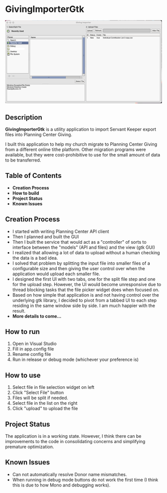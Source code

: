 # GivingImporterGtk

<img src="https://raw.githubusercontent.com/aaronarduino/GivingImporterGtk/master/UIScreenShot.png" width="800" />

## Description
**GivingImporterGtk** is a utility application to import Servant Keeper export files into Planning Center Giving.

I built this application to help my church migrate to Planning Center Giving from a different online tithe platform. Other migration programs were available, but they were cost-prohibitive to use for the small amount of data to be transferred.

## Table of Contents
- **Creation Process**
- **How to build**
- **Project Status**
- **Known Issues**

## Creation Process
- I started with writing Planning Center API client
- Then I planned and built the GUI
- Then I built the service that would act as a "controller" of sorts to interface between the "models" (API and files) and the view (gtk GUI)
- I realized that allowing a lot of data to upload without a human checking the data is a bad idea.
- I solved that problem by splitting the input file into smaller files of a configurable size and then giving the user control over when the application would upload each smaller file.
- I designed the first UI with two tabs, one for the split file step and one for the upload step. However, the UI would become unresponsive due to thread blocking tasks that the file picker widget does when focused on.
- Based on how simple that application is and not having control over the underlying gtk library, I decided to pivot from a tabbed UI to each step residing in the same window side by side. I am much happier with the result.
- **More details to come...**

## How to run
1. Open in Visual Studio
1. Fill in app.config file
1. Rename config file
1. Run in release or debug mode (whichever your preference is)

## How to use
1. Select file in file selection widget on left
1. Click "Select File" button
1. Files will be split if needed.
1. Select file in the list on the right
1. Click "upload" to upload the file

## Project Status
The application is in a working state. However, I think there can be improvements to the code in consolidating concerns and simplifying premature optimization.

## Known Issues
- Can not automatically resolve Donor name mismatches.
- When running in debug mode buttons do not work the first time (I think this is due to how Mono and debugging works).
